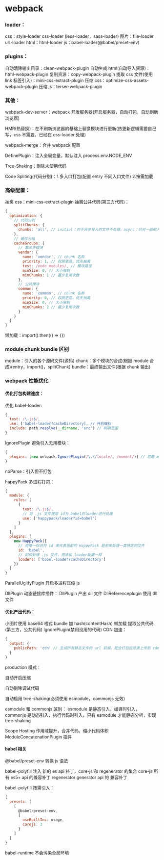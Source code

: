 # webpack

### loader：

css：style-loader css-loader (less-loader，sass-loader)
图片：file-loader url-loader
html：html-loader
js：babel-loader(@babel/preset-env)

### plugins：

自动清除输出目录：clean-webpack-plugin
自动生成 html(自动导入资源)：html-webpack-plugin
复制资源：copy-webpack-plugin
提取 css 文件(使用 link 标签引入)：mini-css-extract-plugin
压缩 css：optimize-css-assets-webpack-plugin
压缩 js：terser-webpack-plugin

### 其他：

webpack-dev-server：webpack 开发服务器(开启服务器，自动打包，自动刷新浏览器)

HMR(热替换)：在不刷新浏览器的基础上替换模块进行更新(热更新逻辑需要自己写，css 不需要，已经在 css-loader 处理)

webpack-merge：合并 webpack 配置

DefinePlugin：注入全局变量，默认注入 process.env.NODE_ENV

Tree-Shaking：删除未使用代码

Code Spliting(代码分割)：1.多入口打包(配置 entry 不同入口文件) 2.按需加载

### 高级配置：

抽离 css：mini-css-extract-plugin
抽离公共代码(第三方代码)：

```javascript
{
  optimization: {
    // 代码分割
    splitChunks: {
      chunks: 'all', // initial：对于异步导入的文件不处理，async：只对一部倒入的文件处理，all：全部处理
    },
    // 缓存分组
    cacheGroups: {
      // 第三方模块
      vendor: {
        name: 'vendor', // chunk 名称
        priority: 1, // 权限更高，优先抽离
        test: /node_modules/, // 模块路径
        minSize: 0, // 大小限制
        minChunks: 1 // 最少复用次数
      },
      // 公共模块
      common: {
        name: 'common', // chunk 名称
        priority: 0, // 权限更高，优先抽离
        minSize: 0, // 大小限制
        minChunks: 2 // 最少复用次数
      }
    }
  }
}
```

懒加载：import().then(() => {})

### module chunk bundle 区别

module：引入的各个源码文件(源码)
chunk：多个模块的合成(根据 module 合成)(entry，import()，splitChunk)
bundle：最终输出文件(根据 chunk 输出)

### webpack 性能优化

#### 优化打包构建速度：

优化 babel-loader:

```javascript
{
  test: /\.js$/,
  use: ['babel-loader?cacheDirectory], // 开启缓存
  include: path.resolve(__dirname, 'src') // 明确范围
}
```

IgnorePlugin 避免引入无用模块：

```javascript
{
  plugins: [new webpack.IgnorePlugin(/\.\/locale/, /moment/)] // 忽略 moment 文件下的 locale 文件
}
```

noParse：引入但不打包

happyPack 多进程打包：

```javascript
{
  module: {
    rules: [
      {
        test: /\.js$/,
        // 将 .js 文件使用 id为 babel的loader进行处理
        use: ['happypack/loader?id=babel']
      }
    ]
  },
  plugins: [
    new HappyPack({
      // 用唯一标识符 id 来代表当前的 HappyPack 是用来处理一类特定的文件
      id: 'babel',
      // 如何处理 .js 文件，用法和 loader配置一样
      loaders: ['babel-loader?cacheDirectory']
    })
  ]
}
```

ParallelUglifyPlugin 开启多进程压缩 js

DllPlugin 动态链接库插件：
DllPlugin 产出 dll 文件
DllReferenceplugin 使用 dll 文件

#### 优化产出代码：

小图片使用 base64 格式
bundle 加 hash(contentHash)
懒加载
提取公共代码(第三方，公共代码)
IgnorePlugin(禁用没用的代码)
CDN 加速：

```javascript
{
  output: {
    publicPath: 'cdn' // 生成所有静态文件的 url 前缀，配合打包后资源上传到 cdn
  }
}
```

production 模式：

自动开启压缩

自动删除调试代码

自动启用 tree-shaking(必须使用 esmodule，commonjs 无效)

esmodule 和 commonjs 区别：
esmodule 是静态引入，编译时引入，commonjs 是动态引入，执行代码时引入，只有 esmodule 才能静态分析，实现 tree-shaking

Scope Hosting 作用域提升，合并代码，缩小代码体积
ModuleConcatenationPlugin 插件

#### babel 相关

@babel/preset-env 转换 js 语法

babel-polyfill 注入 新的 es api 补丁，core-js 和 regenerator 的集合
core-js 所有 es5+ api 的兼容补丁
regenerator generator api 的 兼容补丁

babel-polyfill 按需引入：

```javascript
{
  presets: [
    [
      @babel/preset-env,
      {
        useBuiltIns: usage,
        corejs: 3
      }
    ]
  ]
}
```

babel-runtime 不会污染全局环境
